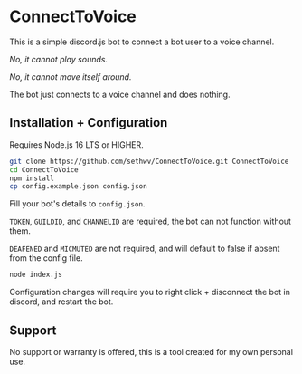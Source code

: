 # ConnectToVoice
This is a simple discord.js bot to connect a bot user to a voice channel.

*No, it cannot play sounds.*

*No, it cannot move itself around.*

The bot just connects to a voice channel and does nothing.


## Installation + Configuration
Requires Node.js 16 LTS or HIGHER.

```bash
git clone https://github.com/sethwv/ConnectToVoice.git ConnectToVoice
cd ConnectToVoice
npm install
cp config.example.json config.json
```

Fill your bot's details to `config.json`.

`TOKEN`, `GUILDID`, and `CHANNELID` are required, the bot can not function without them.

`DEAFENED` and `MICMUTED` are not required, and will default to false if absent from the config file.

```bash
node index.js
```

Configuration changes will require you to right click + disconnect the bot in discord, and restart the bot.

## Support
No support or warranty is offered, this is a tool created for my own personal use.
